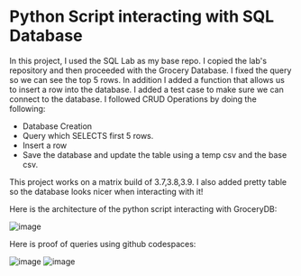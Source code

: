 # Python Script interacting with SQL Database

In this project, I used the SQL Lab as my base repo. I copied the lab's repository and then proceeded with the Grocery Database. I fixed the query so we can see the top 5 rows. In addition I added a function that allows us to insert a row into the database. I added a test case to make sure we can connect to the database. I followed CRUD Operations by doing the following: 

- Database Creation
- Query which SELECTS first 5 rows.
- Insert a row
- Save the database and update the table using a temp csv and the base csv.

This project works on a matrix build of 3.7,3.8,3.9. I also added pretty table so the database looks nicer when interacting with it!

Here is the architecture of the python script interacting with GroceryDB:

![image](https://github.com/nogibjj/kh509_miniproject5/assets/143521756/96079900-44e3-40a8-baca-fad5135b920b)


Here is proof of queries using github codespaces:

![image](https://github.com/nogibjj/kh509_miniproject5/assets/143521756/4d80ce28-1ca5-4a0d-8142-b42bb29d7aad)
![image](https://github.com/nogibjj/kh509_miniproject5/assets/143521756/ae647d82-e5b6-4b74-8d92-0d351a9fb766)




